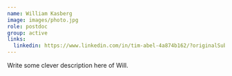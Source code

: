 ```yaml
---
name: William Kasberg
image: images/photo.jpg
role: postdoc
group: active
links:
  linkedin: https://www.linkedin.com/in/tim-abel-4a874b162/?originalSubdomain=de
---
```


Write some clever description here of Will.
